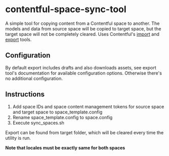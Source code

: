 # contentful-space-sync-tool

A simple tool for copying content from a Contentful space to another. The models and data from source space will be copied to target space, but the target space will not be completely cleared.
Uses Contentful's [import](https://github.com/contentful/contentful-import) and [export](https://github.com/contentful/contentful-export) tools.

## Configuration
By default export includes drafts and also downloads assets, see export tool's documentation for available configuration options. Otherwise there's no additional configuration.

## Instructions

1. Add space IDs and space content management tokens for source space and target space to space_template.config
2. Rename space_template.config to space.config
3. Execute sync_spaces.sh

Export can be found from target folder, which will be cleared every time the utility is run.

**Note that locales must be exactly same for both spaces**
